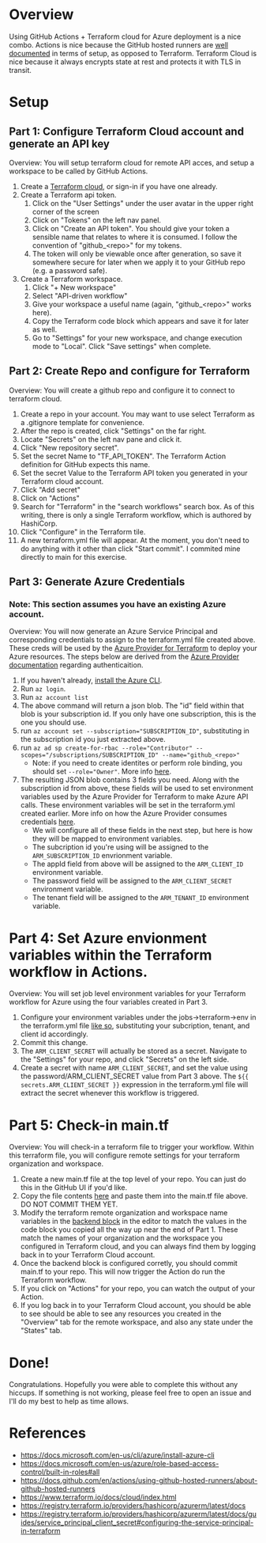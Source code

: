 # Overview

Using GitHub Actions + Terraform cloud for Azure deployment is a nice combo. Actions is nice because the GitHub hosted runners are [well documented](https://docs.github.com/en/actions/using-github-hosted-runners/about-github-hosted-runners) in terms of setup, as opposed to Terraform. Terraform Cloud is nice because it always encrypts state at rest and protects it with TLS in transit.

# Setup

## Part 1:  Configure Terraform Cloud account and generate an API key
Overview: You will setup terraform cloud for remote API acces, and setup a workspace to be called by GitHub Actions.
1. Create a [Terraform cloud](https://www.terraform.io/cloud), or sign-in if you have one already.
1. Create a Terraform api token.
   1. Click on the "User Settings" under the user avatar in the upper right corner of the screen
   1. Click on "Tokens" on the left nav panel.
   1. Click on "Create an API token". You should give your token a sensible name that relates to where it is consumed. I follow the convention of "github_\<repo\>" for my tokens.
   1. The token will only be viewable once after generation, so save it somewhere secure for later when we apply it to your GitHub repo (e.g. a password safe).
1. Create a Terraform workspace.
   1. Click "+ New workspace"
   1. Select "API-driven workflow"
   1. Give your workspace a useful name (again, "github_\<repo\>" works here).
   1. Copy the Terraform code block which appears and save it for later as well.
   1. Go to "Settings" for your new workspace, and change execution mode to "Local". Click "Save settings" when complete.

## Part 2: Create Repo and configure for Terraform
Overview: You will create a github repo and configure it to connect to terraform cloud.
1. Create a repo in your account. You may want to use select Terraform as a .gitignore template for convenience.
1. After the repo is created, click "Settings" on the far right.
1. Locate "Secrets" on the left nav pane and click it.
1. Click "New repository secret".
1. Set the secret Name to "TF_API_TOKEN". The Terraform Action definition for GitHub expects this name.
1. Set the secret Value to the Terraform API token you generated in your Terraform cloud account.
1. Click "Add secret"
1. Click on "Actions"
1. Search for "Terraform" in the "search workflows" search box. As of this writing, there is only a single Terraform workflow, which is authored by HashiCorp.
1. Click "Configure" in the Terraform tile.
1. A new terraform.yml file will appear. At the moment, you don't need to do anything with it other than click "Start commit". I commited mine directly to main for this exercise.

## Part 3: Generate Azure Credentials
### Note: This section assumes you have an existing Azure account.
Overview: You will now generate an Azure Service Principal and corresponding credentials to assign to the terraform.yml file created above. These creds will be used by the [Azure Provider for Terraform](https://registry.terraform.io/providers/hashicorp/azurerm/latest/docs) to deploy your Azure resources. The steps below are derived from the [Azure Provider documentation](https://registry.terraform.io/providers/hashicorp/azurerm/latest/docs/guides/service_principal_client_secret) regarding authenticaition.

1. If you haven't already, [install the Azure CLI](https://docs.microsoft.com/en-us/cli/azure/install-azure-cli).
1. Run `az login`.
1. Run `az account list`
1. The above command will return a json blob. The "id" field within that blob is your subscription id. If you only have one subscription, this is the one you should use.
1. run `az account set --subscription="SUBSCRIPTION_ID"`, substituting in the subscription id you just extracted above.
1. run `az ad sp create-for-rbac --role="Contributor" --scopes="/subscriptions/SUBSCRIPTION_ID" --name="github_<repo>"`
   * Note: if you need to create identites or perform role binding, you should set `--role="Owner"`. More info [here](https://docs.microsoft.com/en-us/azure/role-based-access-control/built-in-roles#all).
1. The resulting JSON blob contains 3 fields you need. Along with the subscription id from above, these fields will be used to set environment variables used by the Azure Provider for Terraform to make Azure API calls. These environment variables will be set in the terraform.yml created earlier. More info on how the Azure Provider consumes credentials [here](https://registry.terraform.io/providers/hashicorp/azurerm/latest/docs/guides/service_principal_client_secret#configuring-the-service-principal-in-terraform).
   * We will configure all of these fields in the next step, but here is how they will be mapped to environment variables.
   * The subcription id you're using  will be assigned to the `ARM_SUBSCRIPTION_ID` envrionment variable.
   * The appId field from above will be assigned to the `ARM_CLIENT_ID` environment variable.
   * The password field will be assigned to the `ARM_CLIENT_SECRET` environment variable.
   * The tenant field will be assigned to the `ARM_TENANT_ID` environment variable.

# Part 4: Set Azure envionment variables within the Terraform workflow in Actions.
Overview: You will set job level environment variables for your Terraform workflow for Azure using the four variables created in Part 3.

1. Configure your environment variables under the jobs->terraform->env in the terraform.yml file [like so](https://github.com/jcetina/tf_azure_poc/blob/809a7c5e6022413765fec74bc18929667b95475e/.github/workflows/terraform.yml#L58-L62), substituting your subcription, tenant, and client id accordingly.
1. Commit this change.
1. The `ARM_CLIENT_SECRET` will actually be stored as a secret. Navigate to the "Settings" for your repo, and click "Secrets" on the left side.
1. Create a secret with name `ARM_CLIENT_SECRET`, and set the value using the password/ARM_CLIENT_SECRET value from Part 3 above. The `${{ secrets.ARM_CLIENT_SECRET }}` expression in the terraform.yml file will extract the secret whenever this workflow is triggered.

# Part 5: Check-in main.tf
Overview: You will check-in a terraform file to trigger your workflow. Within this terraform file, you will configure remote settings for your terraform organization and workspace.
1. Create a new main.tf file at the top level of your repo. You can just do this in the GitHub UI if you'd like.
1. Copy the file contents [here](https://github.com/jcetina/tf_azure_poc/blob/8f9e59c4cabfb5cf278e9b609ea064b94c5fef79/main.tf) and paste them into the main.tf file above. DO NOT COMMIT THEM YET.
1. Modify the terraform remote organization and workspace name variables in the [backend block](https://github.com/jcetina/tf_azure_poc/blob/8f9e59c4cabfb5cf278e9b609ea064b94c5fef79/main.tf#L12-L18) in the editor to match the values in the code block you copied all the way up near the end of Part 1. These match the names of your organization and the workspace you configured in Terraform cloud, and you can always find them by logging back in to your Terraform Cloud account.
1. Once the backend block is configured corretly, you should commit main.tf to your repo. This will now trigger the Action do run the Terraform workflow.
1. If you click on "Actions" for your repo, you can watch the output of your Action.
1. If you log back in to your Terraform Cloud account, you should be able to see should be able to see any resources you created in the "Overview" tab for the remote workspace, and also any state under the "States" tab.
   
# Done!
Congratulations. Hopefully you were able to complete this without any hiccups. If something is not working, please feel free to open an issue and I'll do my best to help as time allows.

# References
* https://docs.microsoft.com/en-us/cli/azure/install-azure-cli
* https://docs.microsoft.com/en-us/azure/role-based-access-control/built-in-roles#all
* https://docs.github.com/en/actions/using-github-hosted-runners/about-github-hosted-runners
* https://www.terraform.io/docs/cloud/index.html
* https://registry.terraform.io/providers/hashicorp/azurerm/latest/docs
* https://registry.terraform.io/providers/hashicorp/azurerm/latest/docs/guides/service_principal_client_secret#configuring-the-service-principal-in-terraform
